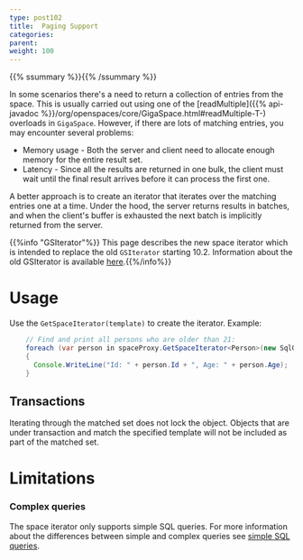 ```yaml
---
type: post102
title:  Paging Support
categories:
parent:
weight: 100
---
```


{{% ssummary %}}{{% /ssummary %}}



In some scenarios there's a need to return a collection of entries from the space. This is usually carried out using one of the [readMultiple]({{% api-javadoc %}}/org/openspaces/core/GigaSpace.html#readMultiple-T-) overloads in `GigaSpace`. However, if there are lots of matching entries, you may encounter several problems:

* Memory usage - Both the server and client need to allocate enough memory for the entire result set.
* Latency - Since all the results are returned in one bulk, the client must wait until the final result arrives before it can process the first one.

A better approach is to create an iterator that iterates over the matching entries one at a time. Under the hood, the server returns results in batches, and when the client's buffer is exhausted the next batch is implicitly returned from the server.

{{%info "GSIterator"%}}
This page describes the new space iterator which is intended to replace the old `GSIterator` starting 10.2. Information about the old GSIterator is available [here](./query-paging-support-old.html).{{%/info%}}

# Usage


Use the `GetSpaceIterator(template)` to create the iterator. Example:


```java
    // Find and print all persons who are older than 21:
    foreach (var person in spaceProxy.GetSpaceIterator<Person>(new SqlQuery<Person>("Age > 21")))
    {
      Console.WriteLine("Id: " + person.Id + ", Age: " + person.Age);
    }
```



## Transactions

Iterating through the matched set does not lock the object. Objects that are under transaction and match the specified template will not be included as part of the matched set.

# Limitations

### Complex queries

The space iterator only supports simple SQL queries. For more information about the differences between simple and complex queries see [simple SQL queries](./query-sql.html#SimpleQueries).

